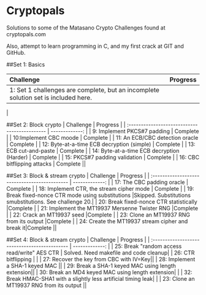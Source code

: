 # Cryptopals
Solutions to some of the Matasano Crypto Challenges found at cryptopals.com

Also, attempt to learn programming in C, and my first crack at GIT and GitHub.

##Set 1: Basics

| Challenge                        | Progress |
| :------------------------------- | -------------: |
| 1: Set 1 challenges are complete, but an incomplete solution set is included here.         |     |
|

##Set 2:  Block crypto
| Challenge                                     | Progress |
| :-------------------------------------------- | -------------: |
| 9: Implement PKCS#7 padding                   | Complete    |
| 10:Implement CBC moode                        | Complete   |
| 11: An ECB/CBC detection oracle               | Complete   |
| 12: Byte-at-a-time ECB decryption (simple)    | Complete   |
| 13: ECB cut-and-paste                         | Complete    |
| 14: Byte-at-a-time ECB decryption (Harder)    | Complete   |
| 15: PKCS#7 padding validation                 | Complete   |
| 16: CBC bitflipping attacks                   | Complete ||

##Set 3:  Block & stream crypto
| Challenge                                     | Progress |
| :-------------------------------------------- | -------------: |
| 17: The CBC padding oracle                   | Complete    |
| 18: Implement CTR, the stream cipher mode   | Complete  |
| 19: Break fixed-nonce CTR mode using substitutions  |Skipped.  Substitutions smubstitutions. See challenge 20.|
| 20: Break fixed-nonce CTR statistically |Complete   |
| 21: Implement the MT19937 Mersenne Twister RNG |Complete    |
| 22: Crack an MT19937 seed    |Complete   |
| 23: Clone an MT19937 RNG from its output |Complete  |
| 24: Create the MT19937 stream cipher and break it|Complete  ||

##Set 4:  Block & stream crypto
| Challenge                                     | Progress |
| :-------------------------------------------- | -------------: |
| 25: Break "random access read/write" AES CTR  | Solved.  Need makefile and code cleanup|
| 26: CTR bitflipping |  |
| 27: Recover the key from CBC with IV=Key|| 
| 28: Implement a SHA-1 keyed MAC ||
| 29: Break a SHA-1 keyed MAC using length extension||
| 30: Break an MD4 keyed MAC using length extension| |
| 32: Break HMAC-SHA1 with a slightly less artificial timing leak|   |
| 23: Clone an MT19937 RNG from its output ||


